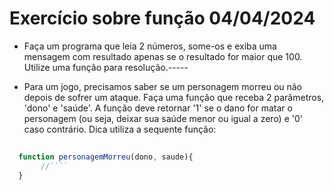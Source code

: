 # Exercício sobre função 04/04/2024

- Faça um programa que leia 2 números, some-os e exiba uma mensagem com resultado apenas se o resultado for maior que 100. Utilize uma função para resolução.-----

- Para um jogo, precisamos saber se um personagem morreu ou não depois de sofrer um ataque. Faça uma  função que receba 2 parâmetros, 'dono' e 'saúde'. A função deve retornar '1' se o dano for matar o personagem (ou seja, deixar sua saúde menor ou igual a zero) e '0' caso contrário. Dica utiliza a sequente função:

```js
 
  function personagemMorreu(dono, saude){
       //````
  }
  ```